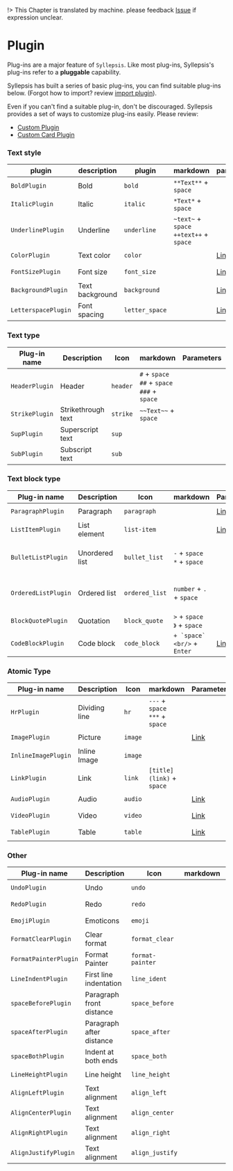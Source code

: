 !> This Chapter is translated by machine. please feedback [Issue](https://github.com/bytedance/syllepsis/issues) if expression unclear.

# Plugin

Plug-ins are a major feature of `Syllepsis`. Like most plug-ins, Syllepsis's plug-ins refer to a **pluggable** capability.

Syllepsis has built a series of basic plug-ins, you can find suitable plug-ins below. (Forgot how to import? review [import plugin](/en/chapters/use-plugin)).

Even if you can't find a suitable plug-in, don't be discouraged. Syllepsis provides a set of ways to customize plug-ins easily. Please review:

- [Custom Plugin](/en/chapters/custom-plugin)
- [Custom Card Plugin](/en/chapters/card-plugin)

### Text style

| plugin              | description     | plugin         | markdown                                     | parameters                       | introduction              |
| ------------------- | --------------- | -------------- | -------------------------------------------- | -------------------------------- | ------------------------- |
| `BoldPlugin`        | Bold            | `bold`         | `**Text**` + `space`                         |                                  | `@syllepsis/plugin-basic` |
| `ItalicPlugin`      | Italic          | `italic`       | `*Text*` + `space`                           |                                  | `@syllepsis/plugin-basic` |
| `UnderlinePlugin`   | Underline       | `underline`    | `~text~` + `space` <br/>`++text++` + `space` |                                  | `@syllepsis/plugin-basic` |
| `ColorPlugin`       | Text color      | `color`        |                                              | [Link](/en/plugins/color)        | `@syllepsis/access-*`     |
| `FontSizePlugin`    | Font size       | `font_size`    |                                              | [Link](/en/plugins/font-size)    | `@syllepsis/plugin-basic` |
| `BackgroundPlugin`  | Text background | `background`   |                                              | [Link](/en/plugins/background)   | `@syllepsis/access-*`     |
| `LetterspacePlugin` | Font spacing    | `letter_space` |                                              | [Link](/en/plugins/letter-space) | `@syllepsis/plugin-basic` |

### Text type

| Plug-in name   | Description        | Icon     | markdown                                               | Parameters | Introduction |
| -------------- | ------------------ | -------- | ------------------------------------------------------ | ---------- | ------------ |
| `HeaderPlugin` | Header             | `header` | `#` + `space` <br> `##` + `space` <br> `###` + `space` |            |              |
| `StrikePlugin` | Strikethrough text | `strike` | `~~Text~~` + `space`                                   |            |              |
| `SupPlugin`    | Superscript text   | `sup`    |                                                        |            |              |
| `SubPlugin`    | Subscript text     | `sub`    |                                                        |            |              |

### Text block type

| Plug-in name        | Description    | Icon           | markdown                           | Parameters                       | Introduction                                                  |
| ------------------- | -------------- | -------------- | ---------------------------------- | -------------------------------- | ------------------------------------------------------------- |
| `ParagraphPlugin`   | Paragraph      | `paragraph`    |                                    | [Link](/en/plugins/paragraph)    | `@syllepsis/plugin-basic`                                     |
| `ListItemPlugin`    | List element   | `list-item`    |                                    | [Link](/en/plugins/list-item)    | `@syllepsis/plugin-basic`                                     |
| `BulletListPlugin`  | Unordered list | `bullet_list`  | `-` + `space` <br/> `*` + `space`  |                                  | `@syllepsis/plugin-basic` (depends on the `list_item` plugin) |
| `OrderedListPlugin` | Ordered list   | `ordered_list` | `number` + `.` + `space`           |                                  | `@syllepsis/plugin-basic` (depends on the `list_item` plugin) |
| `BlockQuotePlugin`  | Quotation      | `block_quote`  | `>` + `space` <br/> `》` + `space` |                                  | `@syllepsis/plugin-basic`                                     |
| `CodeBlockPlugin`   | Code block     | `code_block`   | `` + `space` <br/> `` + `Enter`    | [Link](zh-cn/plugins/code-block) | `@syllepsis/plugin-code-block`                                |

### Atomic Type

| Plug-in name        | Description   | Icon    | markdown                             | Parameters                | Introduction              |
| ------------------- | ------------- | ------- | ------------------------------------ | ------------------------- | ------------------------- |
| `HrPlugin`          | Dividing line | `hr`    | `---` + `space` <br> `***` + `space` |                           | `@syllepsis/plugin-basic` |
| `ImagePlugin`       | Picture       | `image` |                                      | [Link](/en/plugins/image) | `@syllepsis/access-*`     |
| `InlineImagePlugin` | Inline Image  | `image` |                                      |                           | `@syllepsis/access-*`     |
| `LinkPlugin`        | Link          | `link`  | `[title](link)` + `space`            |                           | `@syllepsis/access-*`     |
| `AudioPlugin`       | Audio         | `audio` |                                      | [Link](/en/plugins/audio) | `@syllepsis/plugin-basic` |
| `VideoPlugin`       | Video         | `video` |                                      | [Link](/en/plugins/video) | `@syllepsis/plugin-basic` |
| `TablePlugin`       | Table         | `table` |                                      | [Link](/en/plugins/table) | `@syllepsis/plugin-table` |

### Other

| Plug-in name          | Description              | Icon             | markdown | Parameters                           | Introduction              |
| --------------------- | ------------------------ | ---------------- | -------- | ------------------------------------ | ------------------------- |
| `UndoPlugin`          | Undo                     | `undo`           |          |                                      | `@syllepsis/plugin-basic` |
| `RedoPlugin`          | Redo                     | `redo`           |          |                                      | `@syllepsis/plugin-basic` |
| `EmojiPlugin`         | Emoticons                | `emoji`          |          |                                      | `@syllepsis/plugin-basic` |
| `FormatClearPlugin`   | Clear format             | `format_clear`   |          |                                      | `@syllepsis/plugin-basic` |
| `FormatPainterPlugin` | Format Painter           | `format-painter` |          | [Link](zh-cn/plugins/format-painter) | `@syllepsis/plugin-basic` |
| `LineIndentPlugin`    | First line indentation   | `line_ident`     |          |                                      | `@syllepsis/plugin-basic` |
| `spaceBeforePlugin`   | Paragraph front distance | `space_before`   |          | [Link](/en/plugins/space)            | `@syllepsis/plugin-basic` |
| `spaceAfterPlugin`    | Paragraph after distance | `space_after`    |          |                                      | `@syllepsis/plugin-basic` |
| `spaceBothPlugin`     | Indent at both ends      | `space_both`     |          |                                      | `@syllepsis/plugin-basic` |
| `LineHeightPlugin`    | Line height              | `line_height`    |          | [Link](/en/plugins/line-height)      | `@syllepsis/plugin-basic` |
| `AlignLeftPlugin`     | Text alignment           | `align_left`     |          |                                      | `@syllepsis/plugin-basic` |
| `AlignCenterPlugin`   | Text alignment           | `align_center`   |          |                                      | `@syllepsis/plugin-basic` |
| `AlignRightPlugin`    | Text alignment           | `align_right`    |          |                                      | `@syllepsis/plugin-basic` |
| `AlignJustifyPlugin`  | Text alignment           | `align_justify`  |          |                                      | `@syllepsis/plugin-basic` |
